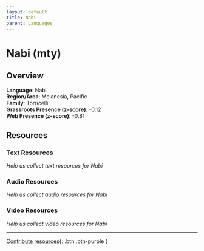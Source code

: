```yaml
---
layout: default
title: Nabi
parent: Languages
---
```


# Nabi (mty)

## Overview

**Language**: Nabi  
**Region/Area**: Melanesia, Pacific  
**Family**: Torricelli  
**Grassroots Presence (z-score)**: -0.12  
**Web Presence (z-score)**: -0.81  

## Resources

### Text Resources
*Help us collect text resources for Nabi*

### Audio Resources
*Help us collect audio resources for Nabi*

### Video Resources
*Help us collect video resources for Nabi*

---

[Contribute resources](https://forms.office.com/e/1SfLJx3u1r){: .btn .btn-purple }
